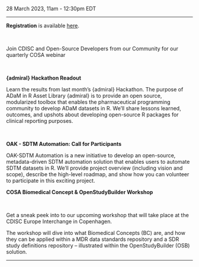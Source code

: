 28 March 2023, 11am - 12:30pm EDT

---

**Registration** is available [here](https://www.cdisc.org/events/webinar/cosa-quarterly-spotlight-q1-2023).

<br/>

Join CDISC and Open-Source Developers from our Community for our quarterly COSA webinar

<br/>

**{admiral} Hackathon Readout**

Learn the results from last month’s {admiral} Hackathon. The purpose of ADaM in R Asset Library {admiral} is to provide an open source, modularized toolbox that enables the pharmaceutical programming community to develop ADaM datasets in R. We’ll share lessons learned, outcomes, and upshots about developing open-source R packages for clinical reporting purposes.

<br/>

**OAK - SDTM Automation: Call for Participants**

OAK-SDTM Automation is a new initiative to develop an open-source, metadata-driven SDTM automation solution that enables users to automate SDTM datasets in R. We’ll provide project overview (including vision and scope), describe the high-level roadmap, and show how you can volunteer to participate in this exciting project.

**COSA Biomedical Concept & OpenStudyBuilder Workshop**

<br/>

Get a sneak peek into to our upcoming workshop that will take place at the CDISC Europe Interchange in Copenhagen.

The workshop will dive into what Biomedical Concepts (BC) are, and how they can be applied within a MDR data standards repository and a SDR study definitions repository – illustrated within the OpenStudyBuilder (OSB) solution.

---